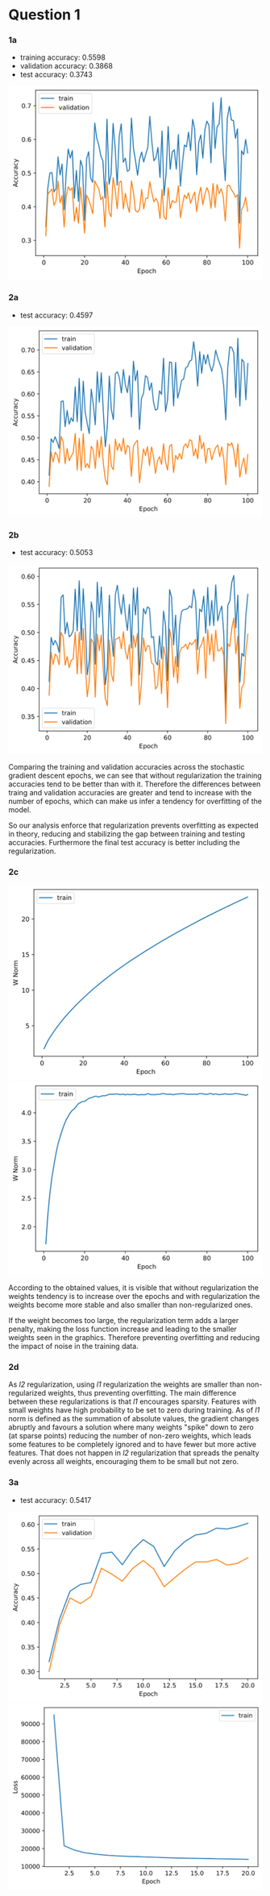 # Question 1

### 1a
- training accuracy:    0.5598
- validation accuracy:  0.3868
- test accuracy:        0.3743

![Q1-perceptron-accs](img/Q1-perceptron-accs.png)


### 2a
- test accuracy:    0.4597

![Q1-logistic_regression_without_l2_regularization-accs](img/Q1-logistic_regression_without_l2_regularization-accs.png)


### 2b
- test accuracy:    0.5053

![Q1-logistic_regression_with_l2_regularization-accs](img/Q1-logistic_regression_with_l2_regularization-accs.png)

Comparing the training and validation accuracies across the stochastic gradient descent epochs, we can see that without regularization the training accuracies tend to be better than with it. Therefore the differences between traing and validation accuracies are greater and tend to increase with the number of epochs, which can make us infer a tendency for overfitting of the model. 

So our analysis enforce that regularization prevents overfitting as expected in theory, reducing and stabilizing the gap between training and testing accuracies. Furthermore the final test accuracy is better including the regularization.


### 2c
![Q1-logistic_regression_without_l2_regularization-w_norms](img/Q1-logistic_regression_without_l2_regularization-w_norms.png)
![Q1-logistic_regression_with_l2_regularization-w_norms](img/Q1-logistic_regression_with_l2_regularization-w_norms.png)

According to the obtained values, it is visible that without regularization the weights tendency is to increase over the epochs and with regularization the weights become more stable and also smaller than non-regularized ones.

If the weight becomes too large, the regularization term adds a larger penalty, making the loss function increase and leading to the smaller weights seen in the graphics. Therefore preventing overfitting and reducing the impact of noise in the training data.


### 2d
As _l2_ regularization, using _l1_ regularization the weights are smaller than non-regularized weights, thus preventing overfitting. The main difference between these regularizations is that _l1_ encourages sparsity. Features with small weights have high probability to be set to zero during training. As of _l1_ norm is defined as the summation of absolute values, the gradient changes abruptly and favours a solution where many weights "spike" down to zero (at sparse points) reducing the number of non-zero weights, which leads some features to be completely ignored and to have fewer but more active features. That does not happen in _l2_ regularization that spreads the penalty evenly across all weights, encouraging them to be small but not zero.


### 3a

- test accuracy:    0.5417

![Q1-mpl-accs](img/Q1-mlp-accs.png)
![Q1-mpl-accs](img/Q1-mlp-loss.png)